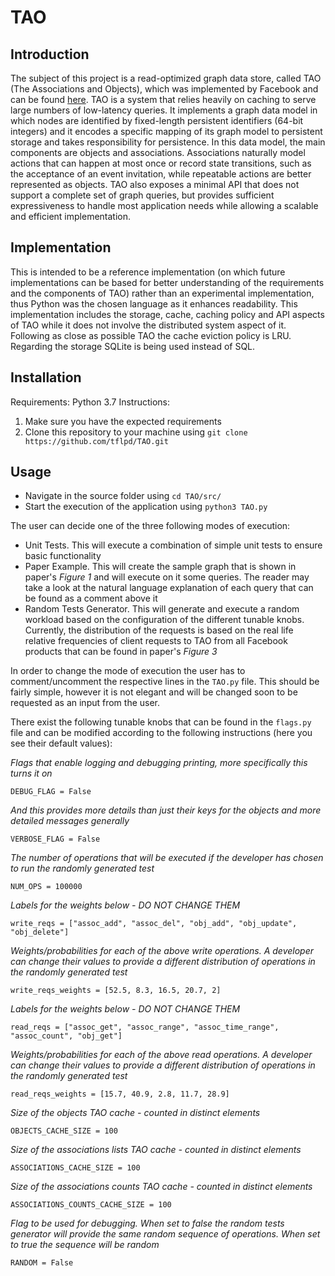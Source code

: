 # TAO

## Introduction

The subject of this project is a read-optimized graph data store, called TAO (The Associations and Objects), which was implemented by Facebook and can be found [here](https://www.usenix.org/system/files/conference/atc13/atc13-bronson.pdf). TAO is a system that relies heavily on caching to serve large numbers of low-latency queries. It implements a graph data model in which nodes are identified by fixed-length persistent identifiers (64-bit integers) and it encodes a specific mapping of its graph model to persistent storage and takes responsibility for persistence. In this data model, the main components are objects and associations. Associations naturally model actions that can happen at most once or record state transitions, such as the acceptance of an event invitation, while repeatable actions are better represented as objects. TAO also exposes a minimal API that does not support a complete set of graph queries, but provides sufficient expressiveness to handle most application needs while allowing a scalable and efficient implementation.

## Implementation

This is intended to be a reference implementation (on which future implementations can be based for better understanding of the requirements and the components of TAO) rather than an experimental implementation, thus Python was the chosen language as it enhances readability. This implementation includes the storage, cache, caching policy and API aspects of TAO while it does not involve the distributed system aspect of it. Following as close as possible TAO the cache eviction policy is LRU. Regarding the storage SQLite is being used instead of SQL.

## Installation

Requirements: Python 3.7
Instructions:

1. Make sure you have the expected requirements
2. Clone this repository to your machine using `git clone https://github.com/tflpd/TAO.git`

## Usage

- Navigate in the source folder using `cd TAO/src/`
- Start the execution of the application using `python3 TAO.py`

The user can decide one of the three following modes of execution:

- Unit Tests. This will execute a combination of simple unit tests to ensure basic functionality
- Paper Example. This will create the sample graph that is shown in paper's _Figure 1_ and will execute on it some queries. The reader may take a look at the natural language explanation of each query that can be found as a comment above it
- Random Tests Generator. This will generate and execute a random workload based on the configuration of the different tunable knobs. Currently, the distribution of the requests is based on the real life relative frequencies of client requests to TAO from all Facebook products that can be found in paper's _Figure 3_

In order to change the mode of execution the user has to comment/uncomment the respective lines in the `TAO.py` file. This should be fairly simple, however it is not elegant and will be changed soon to be requested as an input from the user.

There exist the following tunable knobs that can be found in the `flags.py` file and can be modified according to the following instructions (here you see their default values):

_Flags that enable logging and debugging printing, more specifically this turns it on_ 

`DEBUG_FLAG = False` 

_And this provides more details than just their keys for the objects and more detailed messages generally_ 

`VERBOSE_FLAG = False` 

_The number of operations that will be executed if the developer has chosen to run the randomly generated test_ 

`NUM_OPS = 100000` 

_Labels for the weights below - DO NOT CHANGE THEM_ 

`write_reqs = ["assoc_add", "assoc_del", "obj_add", "obj_update", "obj_delete"]` 

_Weights/probabilities for each of the above write operations. A developer can change their values to provide a different distribution of operations in the randomly generated test_ 

`write_reqs_weights = [52.5, 8.3, 16.5, 20.7, 2]` 

_Labels for the weights below - DO NOT CHANGE THEM_ 

`read_reqs = ["assoc_get", "assoc_range", "assoc_time_range", "assoc_count", "obj_get"]` 

_Weights/probabilities for each of the above read operations. A developer can change their values to provide a different distribution of operations in the randomly generated test_ 

`read_reqs_weights = [15.7, 40.9, 2.8, 11.7, 28.9]` 

_Size of the objects TAO cache - counted in distinct elements_ 

`OBJECTS_CACHE_SIZE = 100`  

_Size of the associations lists TAO cache - counted in distinct elements_ 

`ASSOCIATIONS_CACHE_SIZE = 100` 

_Size of the associations counts TAO cache - counted in distinct elements_ 

`ASSOCIATIONS_COUNTS_CACHE_SIZE = 100` 

_Flag to be used for debugging. When set to false the random tests generator will provide the same random sequence of operations. When set to true the sequence will be random_ 

`RANDOM = False`

